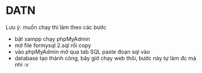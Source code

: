 # DATN
Lưu ý: muốn chạy thì làm theo các bước
- bật xampp chạy phpMyAdmin
- mở file formysql 2.sql rồi copy
- vào phpMyAdmin mở qua tab SQL paste đoạn sql vào
- database tạo thành công, bây giờ chạy web thôi, bước này tự làm đc mà nhỉ :v